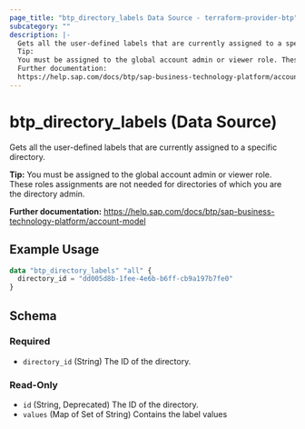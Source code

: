```yaml
---
page_title: "btp_directory_labels Data Source - terraform-provider-btp"
subcategory: ""
description: |-
  Gets all the user-defined labels that are currently assigned to a specific directory.
  Tip:
  You must be assigned to the global account admin or viewer role. These roles assignments are not needed for directories of which you are the directory admin.
  Further documentation:
  https://help.sap.com/docs/btp/sap-business-technology-platform/account-model
---
```


# btp_directory_labels (Data Source)

Gets all the user-defined labels that are currently assigned to a specific directory.

__Tip:__
You must be assigned to the global account admin or viewer role. These roles assignments are not needed for directories of which you are the directory admin.

__Further documentation:__
<https://help.sap.com/docs/btp/sap-business-technology-platform/account-model>

## Example Usage

```terraform
data "btp_directory_labels" "all" {
  directory_id = "dd005d8b-1fee-4e6b-b6ff-cb9a197b7fe0"
}
```

<!-- schema generated by tfplugindocs -->
## Schema

### Required

- `directory_id` (String) The ID of the directory.

### Read-Only

- `id` (String, Deprecated) The ID of the directory.
- `values` (Map of Set of String) Contains the label values